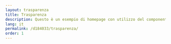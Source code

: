 ```yaml
---
layout: trasparenza
title: Trasparenza
description: Questo è un esempio di homepage con utilizzo del componente "hero"
lang: it
permalink: /d184033/trasparenza/
order: 1
---
```




